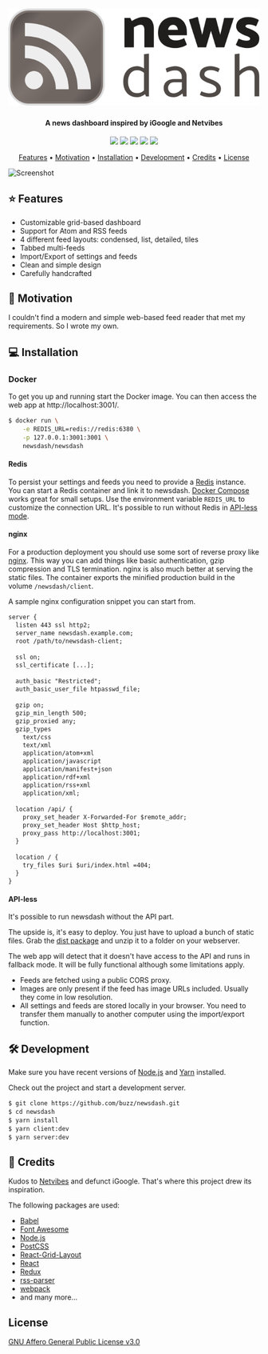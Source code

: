 <h1 align="center">
  <a href="https://github.com/buzz/newsdash"><img src="packages/client/src/static/logo-newsdash.svg" alt="newsdash" /></a>
</h1>

<h4 align="center">A news dashboard inspired by iGoogle and Netvibes</h4>

<p align="center">
  <a href="https://github.com/buzz/newsdash/releases/latest"><img src="https://img.shields.io/github/package-json/v/buzz/newsdash?color=%23999"></a> <a href="https://github.com/buzz/newsdash/issues"><img src="https://img.shields.io/github/issues/buzz/newsdash"></a> <a href="#computer-installation"><img src="https://img.shields.io/badge/self-hosted-blue"></a> <a href="https://github.com/buzz/newsdash/issues"><img src="https://img.shields.io/badge/contributions-welcome-brightgreen"></a> <a href="https://www.gnu.org/licenses/agpl-3.0.en.html"><img src="https://img.shields.io/github/license/buzz/newsdash"></a>
</p>

<p align="center">
  <a href="#star-features">Features</a> •
  <a href="#thinking-motivation">Motivation</a> •
  <a href="#computer-installation">Installation</a> •
  <a href="#hammer_and_wrench-development">Development</a> •
  <a href="#love_letter-credits">Credits</a> •
  <a href="#license">License</a>
</p>

![Screenshot](https://i.imgur.com/NGpqacs.gif)

## :star: Features

- Customizable grid-based dashboard
- Support for Atom and RSS feeds
- 4 different feed layouts: condensed, list, detailed, tiles
- Tabbed multi-feeds
- Import/Export of settings and feeds
- Clean and simple design
- Carefully handcrafted

## :thinking: Motivation

I couldn't find a modern and simple web-based feed reader that met my
requirements. So I wrote my own.

## :computer: Installation

### Docker

To get you up and running start the Docker image. You can then access the web
app at http://localhost:3001/.

```bash
$ docker run \
    -e REDIS_URL=redis://redis:6380 \
    -p 127.0.0.1:3001:3001 \
    newsdash/newsdash
```

#### Redis

To persist your settings and feeds you need to provide a
[Redis](http://redis.io) instance. You can start a Redis container and link it
to newsdash. [Docker Compose](https://docs.docker.com/compose/) works great for
small setups. Use the environment variable `REDIS_URL` to customize the
connection URL. It's possible to run without Redis in
[API-less mode](#api-less).

#### nginx

For a production deployment you should use some sort of reverse proxy like
[nginx](https://nginx.org/). This way you can add things like basic
authentication, gzip compression and TLS termination. nginx is also much better
at serving the static files. The container exports the minified production
build in the volume `/newsdash/client`.

A sample nginx configuration snippet you can start from.

```nginx
server {
  listen 443 ssl http2;
  server_name newsdash.example.com;
  root /path/to/newsdash-client;

  ssl on;
  ssl_certificate [...];

  auth_basic "Restricted";
  auth_basic_user_file htpasswd_file;

  gzip on;
  gzip_min_length 500;
  gzip_proxied any;
  gzip_types
    text/css
    text/xml
    application/atom+xml
    application/javascript
    application/manifest+json
    application/rdf+xml
    application/rss+xml
    application/xml;

  location /api/ {
    proxy_set_header X-Forwarded-For $remote_addr;
    proxy_set_header Host $http_host;
    proxy_pass http://localhost:3001;
  }

  location / {
    try_files $uri $uri/index.html =404;
  }
}

```

#### API-less

It's possible to run newsdash without the API part.

The upside is, it's easy to deploy. You just have to upload a bunch of static
files. Grab the
[dist package](https://github.com/buzz/newsdash/releases/latest/download/newsdash-dist.zip)
and unzip it to a folder on your webserver.

The web app will detect that it doesn't have access to the API and runs in
fallback mode. It will be fully functional although some limitations apply.

* Feeds are fetched using a public CORS proxy.
* Images are only present if the feed has image URLs included. Usually they
  come in low resolution.
* All settings and feeds are stored locally in your browser. You need to
  transfer them manually to another computer using the import/export function.

## :hammer_and_wrench: Development

Make sure you have recent versions of [Node.js](https://nodejs.org/) and
[Yarn](https://yarnpkg.com/) installed.

Check out the project and start a development server.

```bash
$ git clone https://github.com/buzz/newsdash.git
$ cd newsdash
$ yarn install
$ yarn client:dev
$ yarn server:dev
```

## :love_letter: Credits

Kudos to [Netvibes](https://www.netvibes.com/) and defunct iGoogle. That's
where this project drew its inspiration.

The following packages are used:

- [Babel](https://babeljs.io/)
- [Font Awesome](https://fontawesome.com/)
- [Node.js](https://nodejs.org/)
- [PostCSS](https://postcss.org/)
- [React-Grid-Layout](https://github.com/STRML/react-grid-layout)
- [React](https://reactjs.org/)
- [Redux](https://redux.js.org/)
- [rss-parser](https://github.com/rbren/rss-parser)
- [webpack](https://webpack.js.org/)
- and many more…

## License

[GNU Affero General Public License v3.0](https://www.gnu.org/licenses/agpl-3.0.en.html)
